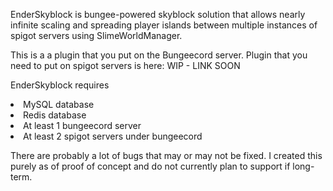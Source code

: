 <p>EnderSkyblock is bungee-powered skyblock solution that allows 
nearly infinite scaling and spreading player islands between 
multiple instances of spigot servers using SlimeWorldManager.

<p>This is a a plugin that you put on the Bungeecord server.
Plugin that you need to put on spigot servers is here: WIP - LINK SOON

EnderSkyblock requires
<li>MySQL database
<li>Redis database
<li>At least 1 bungeecord server
<li>At least 2 spigot servers under bungeecord

<p>There are probably a lot of bugs that may or may not be fixed. I created this purely as of proof of concept and do not currently plan to support if long-term.

